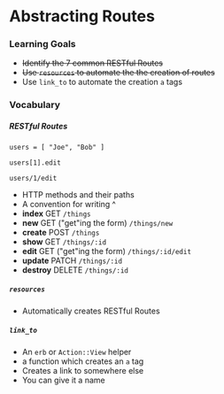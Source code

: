 # Abstracting Routes

### Learning Goals

- ~~Identify the 7 common RESTful Routes~~
- ~~Use `resources` to automate the the creation of routes~~
- Use `link_to` to automate the creation `a` tags

### Vocabulary

##### RESTful Routes
```
users = [ "Joe", "Bob" ]

users[1].edit

users/1/edit

```
- HTTP methods and their paths
- A convention for writing ^ 
- **index** GET `/things`
- **new** GET ("get"ing the form) `/things/new`
- **create** POST `/things`
- **show** GET `/things/:id`
- **edit** GET ("get"ing the form) `/things/:id/edit`
- **update** PATCH `/things/:id`
- **destroy** DELETE `/things/:id`

##### `resources`
- Automatically creates RESTful Routes

##### `link_to`
- An `erb` or `Action::View` helper
- a function which creates an `a` tag
- Creates a link to somewhere else
- You can give it a name
